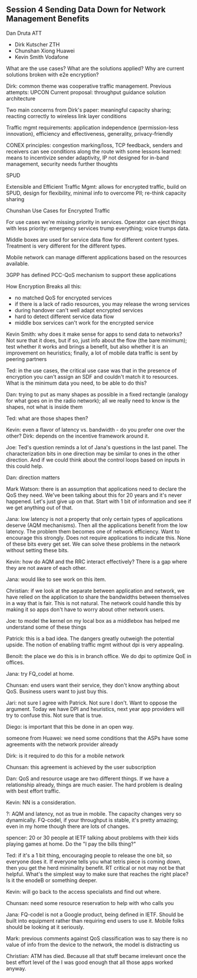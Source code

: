 ## Session 4 Sending Data Down for Network Management Benefits

Dan Druta ATT
* Dirk Kutscher ZTH
* Chunshan Xiong Huawei
* Kevin Smith Vodafone

What are the use cases?  What are the solutions applied?  Why are current solutions broken with e2e encryption?

Dirk: common theme was cooperative traffic management.  Previous attempts: UPCON
Current proposal: throughput guidance solution architecture

Two main concerns from Dirk's paper: meaningful capacity sharing; reacting correctly to wireless link layer conditions

Traffic mgmt requirements: application independence (permission-less innovation), efficiency and effectiveness, generality, privacy-friendly

CONEX principles: congestion marking/loss, TCP feedback, senders and receivers can see conditions along the route with some lessons learned: means to incentivize sender adaptivity, IP not designed for in-band management, security needs further thoughts

SPUD

Extensible and Efficient Traffic Mgmt:  allows for encrypted traffic, build on SPUD, design for flexibility, minimal info to overcome PII; re-think capacity sharing


Chunshan Use Cases for Encrypted Traffic

For use cases we're missing priority in services.  Operator can eject things with less priority: emergency services trump everything; voice trumps data.

Middle boxes are used for service data flow for different content types.  Treatment is very different for the different types.

Mobile network can manage different applications based on the resources available.

3GPP has defined PCC-QoS mechanism to support these applications

How Encryption Breaks all this:
- no matched QoS for encrypted services
- if there is a lack of radio resources, you may release the wrong services
- during handover can't well adapt encrypted services
- hard to detect different service data flow
- middle box services can't work for the encrypted service


Kevin Smith:
why does it make sense for apps to send data to networks?  Not sure that it does, but if so, just info about the flow (the bare minimum); test whether it works and brings a benefit, but also whether it is an improvement on heuristics; finally, a lot of mobile data traffic is sent by peering partners

Ted: in the use cases, the critical use case was that in the presence of encryption you can't assign an SDF and couldn't match it to resources.  What is the minimum data you need, to be able to do this?

Dan: trying to put as many shapes as possible in a fixed rectangle (analogy for what goes on in the radio network); all we really need to know is the shapes, not what is inside them

Ted: what are those shapes then?

Kevin: even a flavor of latency vs. bandwidth - do you prefer one over the other?
Dirk: depends on the incentive framework around it.

Joe: Ted's question reminds a lot of Jana's questions in the last panel.  The characterization bits in one direction may be similar to ones in the other direction.  And if we could think about the control loops based on inputs in this could help.

Dan: direction matters

Mark Watson: there is an assumption that applications need to declare the QoS they need.  We've been talking about this for 20 years and it's never happened.  Let's just give up on that.  Start with 1 bit of information and see if we get anything out of that.

Jana: low latency is not a property that only certain types of applications deserve (AQM mechanisms).  Then all the applications benefit from the low latency.  The problem them becomes one of network efficiency.  Want to encourage this strongly.  Does not require applications to indicate this.  None of these bits every get set.  We can solve these problems in the network without setting these bits.

Kevin: how do AQM and the RRC interact effectively?  There is a gap where they are not aware of each other.

Jana: would like to see work on this item.

Christian: if we look at the separate between application and network, we have relied on the application to share the bandwidths between themselves in a way that is fair.  This is not natural.  The network could handle this by making it so apps don't have to worry about other network users.

Joe: to model the kernel on my local box as a middlebox has helped me understand some of these things

Patrick: this is a bad idea.  The dangers greatly outweigh the potential upside.  The notion of enabling traffic mgmt without dpi is very appealing.

Benoit: the place we do this is in branch office.  We do dpi to optimize QoE in offices.

Jana: try FQ_codel at home.

Chunsan: end users want their service, they don't know anything about QoS.  Business users want to just buy this.

Jari: not sure I agree with Patrick.  Not sure I don't.  Want to oppose the argument.  Today we have DPI and heuristics, next year app providers will try to confuse this.  Not sure that is true.

Diego: is important that this be done in an open way. 

someone from Huawei: we need some conditions that the ASPs have some agreements with the network provider already

Dirk: is it required to do this for a mobile network

Chunsan: this agreement is achieved by the user subscription

Dan: QoS and resource usage are two different things.  If we have a relationship already, things are much easier.  The hard problem is dealing with best effort traffic.

Kevin: NN is a consideration.

?: AQM and latency, not as true in mobile.  The capacity changes very so dynamically.  FQ-codel, if your throughput is stable, it's pretty amazing; even in my home though there are lots of changes.

spencer: 20 or 30 people at IETF talking about problems with their kids playing games at home.  Do the "I pay the bills thing?"

Ted: if it's a 1 bit thing, encouraging people to release the one bit, so everyone does it.  If everyone tells you what tetris piece is coming down, then you get the herd minimality benefit.  RT critical or not may not be that helpful.  What's the simplest way to make sure that reaches the right place?  Is it the enodeB or something deeper.

Kevin: will go back to the access specialists and find out where.

Chunsan: need some resource reservation to help with who calls you

Jana: FQ-codel is not a Google product, being defined in IETF.  Should be built into equipment rather than requiring end users to use it.  Mobile folks should be looking at it seriously.

Mark: previous comments against QoS classification was to say there is no value of info from the device to the network, the model is distracting us

Christian: ATM has died.  Because all that stuff became irrelevant once the best effort level of the I was good enough that all those apps worked anyway.





